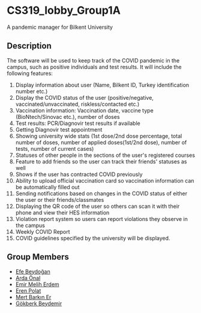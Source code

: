 # CS319_lobby_Group1A
A pandemic manager for Bilkent University

## Description
The software will be used to keep track of the COVID pandemic in the campus, such as positive individuals and test results. It will include the following features:  
1. Display information about user (Name, Bilkent ID, Turkey identification number etc.) 
2. Display the COVID status of the user (positive/negative, vaccinated/unvaccinated, riskless/contacted etc.)
3. Vaccination information: Vaccination date, vaccine type (BioNtech/Sinovac etc.), number of doses  
4. Test results: PCR/Diagnovir test results if available  
5. Getting Diagnovir test appointment
6. Showing university wide stats (1st dose/2nd dose percentage, total number of doses, number of applied doses(1st/2nd dose), number of tests, number of current cases)
7. Statuses of other people in the sections of the user's registered courses  
8. Feature to add friends so the user can track their friends' statuses as well  
9. Shows if the user has contracted COVID previously  
10. Ability to upload official vaccination card so vaccination information can be automatically filled out  
11. Sending notifications based on changes in the COVID status of either the user or their friends/classmates  
12. Displaying the QR code of the user so others can scan it with their phone and view their HES information  
13. Violation report system so users can report violations they observe in the campus 
14. Weekly COVID Report
15. COVID guidelines specified by the university will be displayed.



## Group Members
* [Efe Beydoğan](https://github.com/efebeydogan01)
* [Arda Önal](https://github.com/ardaOnal)
* [Emir Melih Erdem](https://github.com/emirmeliherdem)
* [Eren Polat](https://github.com/erenpolat)
* [Mert Barkın Er](https://github.com/Mert-Barkin-Er)
* [Gökberk Beydemir](https://github.com/gokberkbeydemir)
